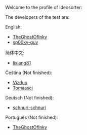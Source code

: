 Welcome to the profile of Ideosorter:

The developers of the test are:

English:
* [TheGhostOfInky](https://github.com/TheGhostOfInky)
* [sp00ky-guy](https://github.com/sp00ky-guy)

简体中文:
* [lixiang81](https://github.com/lixiang810)

Čeština (Not finished):
* [Vizdun](https://github.com/Vizdun)
* [Tomaasci](https://github.com/Tomaasci)

Deutsch (Not finished):
* [schnuri-schnuri](https://github.com/schnuri-schnuri)

Português (Not finished):
* [TheGhostOfInky](https://github.com/TheGhostOfInky)
